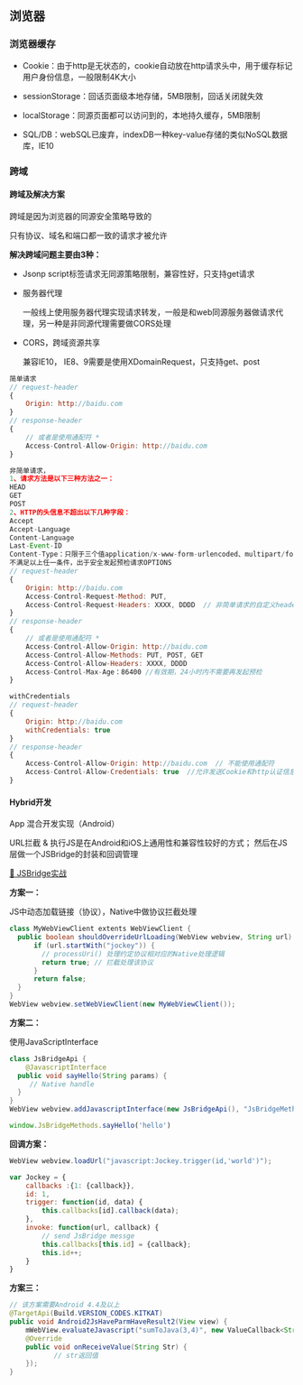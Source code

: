 ## 浏览器

### 浏览器缓存

* Cookie：由于http是无状态的，cookie自动放在http请求头中，用于缓存标记用户身份信息，一般限制4K大小

* sessionStorage：回话页面级本地存储，5MB限制，回话关闭就失效

* localStorage：同源页面都可以访问到的，本地持久缓存，5MB限制

* SQL/DB：webSQL已废弃，indexDB一种key-value存储的类似NoSQL数据库，IE10

### 跨域

#### 跨域及解决方案

跨域是因为浏览器的同源安全策略导致的

只有协议、域名和端口都一致的请求才被允许

__解决跨域问题主要由3种：__

* Jsonp  script标签请求无同源策略限制，兼容性好，只支持get请求

* 服务器代理

    一般线上使用服务器代理实现请求转发，一般是和web同源服务器做请求代理，另一种是非同源代理需要做CORS处理

* CORS，跨域资源共享

    兼容IE10， IE8、9需要是使用XDomainRequest，只支持get、post

```js
简单请求
// request-header
{
	Origin: http://baidu.com
}
// response-header 
{
	// 或者是使用通配符 *
 	Access-Control-Allow-Origin: http://baidu.com 
}

非简单请求，
1、请求方法是以下三种方法之一：
HEAD
GET
POST
2、HTTP的头信息不超出以下几种字段：
Accept
Accept-Language
Content-Language
Last-Event-ID
Content-Type：只限于三个值application/x-www-form-urlencoded、multipart/form-data、text/plain
不满足以上任一条件，出于安全发起预检请求OPTIONS
// request-header 
{
	Origin: http://baidu.com 
	Access-Control-Request-Method: PUT,
	Access-Control-Request-Headers: XXXX, DDDD  // 非简单请求的自定义header字段名列表
}
// response-header 
{
	// 或者是使用通配符 *
 	Access-Control-Allow-Origin: http://baidu.com
    Access-Control-Allow-Methods: PUT, POST, GET
	Access-Control-Allow-Headers: XXXX, DDDD
	Access-Control-Max-Age：86400 //有效期，24小时内不需要再发起预检
}

withCredentials
// request-header
{
	Origin: http://baidu.com
	withCredentials: true
}
// response-header 
{
 	Access-Control-Allow-Origin: http://baidu.com  // 不能使用通配符
 	Access-Control-Allow-Credentials: true  //允许发送Cookie和http认证信息
}
```



#### Hybrid开发

App 混合开发实现（Android）

URL拦截 & 执行JS是在Android和iOS上通用性和兼容性较好的方式； 然后在JS层做一个JSBridge的封装和回调管理

[🔗 JSBridge实战](https://juejin.im/post/6844903702721986568)

__方案一：__

JS中动态加载链接（协议），Native中做协议拦截处理

```java
class MyWebViewClient extents WebViewClient {
  public boolean shouldOverrideUrlLoading(WebView webview, String url) {
      if (url.startWith("jockey")) {
        // processUri() 处理约定协议相对应的Native处理逻辑
        return true; // 拦截处理该协议
      }
      return false;
  }
}
WebView webview.setWebViewClient(new MyWebViewClient());
```

__方案二：__

使用JavaScriptInterface

```java
class JsBridgeApi {
	@JavascriptInterface
  public void sayHello(String params) {
     // Native handle
  }
}
WebView webview.addJavascriptInterface(new JsBridgeApi(), "JsBridgeMethods"); // 将native代码方法注入JS中
```

```javascript
window.JsBridgeMethods.sayHello('hello')
```

__回调方案：__

```java
WebView webview.loadUrl("javascript:Jockey.trigger(id,'world')");
```

```javascript
var Jockey = {
    callbacks :{1: {callback}},
    id: 1,
	trigger: function(id, data) {
        this.callbacks[id].callback(data);
    },
    invoke: function(url, callback) {
        // send JsBridge messge
        this.callbacks[this.id] = {callback};
        this.id++;
    }
}
```

__方案三：__

```java
// 该方案需要Android 4.4及以上
@TargetApi(Build.VERSION_CODES.KITKAT)
public void Android2JsHaveParmHaveResult2(View view) { 
 	mWebView.evaluateJavascript("sumToJava(3,4)", new ValueCallback<String>() {
    @Override 
    public void onReceiveValue(String Str) {   
    	   // str返回值
    });
}
```

